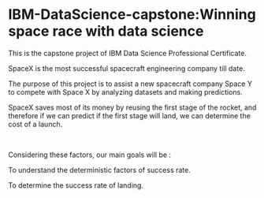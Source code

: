 # IBM-DataScience-capstone:Winning space race with data science
This is the capstone project of IBM Data Science Professional Certificate.

SpaceX is the most successful spacecraft engineering company till date.​

The purpose of this project is to assist a new spacecraft company Space Y to compete with Space X by analyzing datasets and making predictions.​

SpaceX saves most of its money by reusing the first stage of the rocket, and therefore if we can predict if the first stage will land, we can determine the cost of a launch.​

​

Considering these factors, our main goals will be :​

To understand the deterministic factors of success rate.​

To determine the success rate of landing.​
